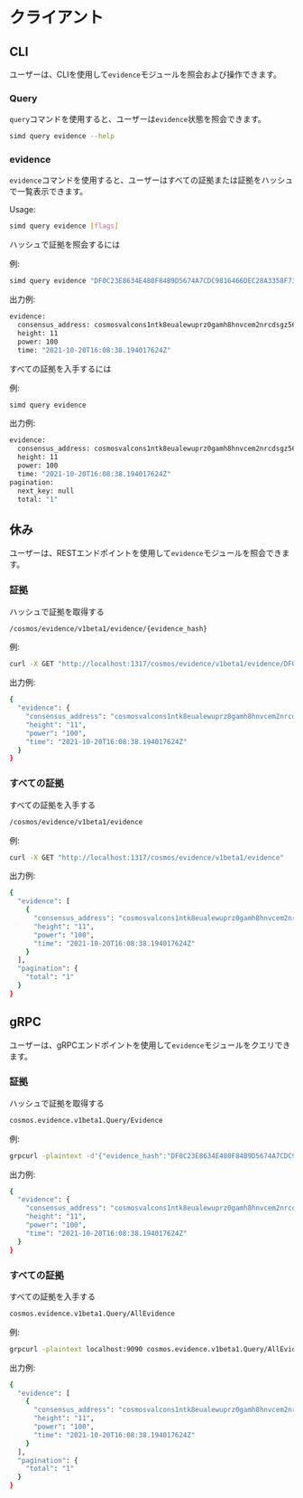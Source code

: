# クライアント

## CLI

ユーザーは、CLIを使用して`evidence`モジュールを照会および操作できます。

### Query

`query`コマンドを使用すると、ユーザーは`evidence`状態を照会できます。 

```bash
simd query evidence --help
```

### evidence

`evidence`コマンドを使用すると、ユーザーはすべての証拠または証拠をハッシュで一覧表示できます。 

Usage:

```bash
simd query evidence [flags]
```

ハッシュで証拠を照会するには

例:

```bash
simd query evidence "DF0C23E8634E480F84B9D5674A7CDC9816466DEC28A3358F73260F68D28D7660"
```

出力例:

```bash
evidence:
  consensus_address: cosmosvalcons1ntk8eualewuprz0gamh8hnvcem2nrcdsgz563h
  height: 11
  power: 100
  time: "2021-10-20T16:08:38.194017624Z"
```

すべての証拠を入手するには

例:

```bash
simd query evidence
```

出力例:

```bash
evidence:
  consensus_address: cosmosvalcons1ntk8eualewuprz0gamh8hnvcem2nrcdsgz563h
  height: 11
  power: 100
  time: "2021-10-20T16:08:38.194017624Z"
pagination:
  next_key: null
  total: "1"
```

 ## 休み

ユーザーは、RESTエンドポイントを使用して`evidence`モジュールを照会できます。

### 証拠

ハッシュで証拠を取得する

```bash
/cosmos/evidence/v1beta1/evidence/{evidence_hash}
```

例:

```bash
curl -X GET "http://localhost:1317/cosmos/evidence/v1beta1/evidence/DF0C23E8634E480F84B9D5674A7CDC9816466DEC28A3358F73260F68D28D7660"
```

出力例:

```bash
{
  "evidence": {
    "consensus_address": "cosmosvalcons1ntk8eualewuprz0gamh8hnvcem2nrcdsgz563h",
    "height": "11",
    "power": "100",
    "time": "2021-10-20T16:08:38.194017624Z"
  }
}
```

### すべての証拠

すべての証拠を入手する

```bash
/cosmos/evidence/v1beta1/evidence
```

例:

```bash
curl -X GET "http://localhost:1317/cosmos/evidence/v1beta1/evidence"
```

出力例:

```bash
{
  "evidence": [
    {
      "consensus_address": "cosmosvalcons1ntk8eualewuprz0gamh8hnvcem2nrcdsgz563h",
      "height": "11",
      "power": "100",
      "time": "2021-10-20T16:08:38.194017624Z"
    }
  ],
  "pagination": {
    "total": "1"
  }
}
```

## gRPC

ユーザーは、gRPCエンドポイントを使用して`evidence`モジュールをクエリできます。

### 証拠

ハッシュで証拠を取得する
```bash
cosmos.evidence.v1beta1.Query/Evidence
```

例:

```bash
grpcurl -plaintext -d'{"evidence_hash":"DF0C23E8634E480F84B9D5674A7CDC9816466DEC28A3358F73260F68D28D7660"}'localhost:9090 cosmos.evidence.v1beta1.Query/Evidence
```

出力例:

```bash
{
  "evidence": {
    "consensus_address": "cosmosvalcons1ntk8eualewuprz0gamh8hnvcem2nrcdsgz563h",
    "height": "11",
    "power": "100",
    "time": "2021-10-20T16:08:38.194017624Z"
  }
}
```

### すべての証拠

すべての証拠を入手する

```bash
cosmos.evidence.v1beta1.Query/AllEvidence
```

例:

```bash
grpcurl -plaintext localhost:9090 cosmos.evidence.v1beta1.Query/AllEvidence
```

出力例:

```bash
{
  "evidence": [
    {
      "consensus_address": "cosmosvalcons1ntk8eualewuprz0gamh8hnvcem2nrcdsgz563h",
      "height": "11",
      "power": "100",
      "time": "2021-10-20T16:08:38.194017624Z"
    }
  ],
  "pagination": {
    "total": "1"
  }
}
```
